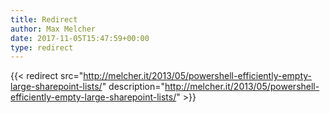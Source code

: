 ```yaml
---
title: Redirect
author: Max Melcher
date: 2017-11-05T15:47:59+00:00
type: redirect
---
```

{{< redirect src="http://melcher.it/2013/05/powershell-efficiently-empty-large-sharepoint-lists/" description="http://melcher.it/2013/05/powershell-efficiently-empty-large-sharepoint-lists/" >}}
